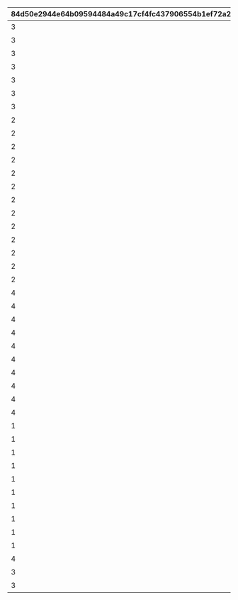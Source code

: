 |84d50e2944e64b09594484a49c17cf4fc437906554b1ef72a263a8195a14aac0|6b0f8c1c7fb1dc68e132a904239e9dee6142c15e426649f751f5bc811dec7672|7875f604955f619e819e218b0a4f382533ff6b03f70953d5d3529063b779af18|2fea794c07fbc38d483c595dc5114b1716d544dcef1c9fd0a9f02f389c8d7558|da0aa97d5c1631af6858cf7d4cdc95208487bb5d824b55ef95f57c4e961cafb8|fc02d1e79740c4f6b52e35ac1b6df6efe90d0fdf4e5e453418a12c8d9ff342e6|605f15dbbc5e6896bf8ca50e7262cafdf362af5976a4aa786082523aca24ecf5|55a42944972569c0e1ec243d7c82562e1250897d2395e7459f88a806f8582cc1|5c3f52a567a68a508511bf29820ee2f62543980711170b88f84eefb26e97e385|68921f52cad70d1c9214a0fe596b7d7cfb2e0125b4c9ed861c81be04ab2bccf9|
| --- | --- | --- | --- | --- | --- | --- | --- | --- | --- |
|3|0|1|10000|100|1|パーツを20個獲得しよう|1|20|1|
|3|0|2|10001|100|2|パーツを25個獲得しよう|1|25|1|
|3|0|2|10002|100|3|パーツを30個獲得しよう|1|30|1|
|3|0|3|10003|100|4|パーツを35個獲得しよう|1|35|1|
|3|0|3|10004|100|5|パーツを40個獲得しよう|1|40|1|
|3|0|4|10005|100|6|パーツを45個獲得しよう|1|45|1|
|3|0|4|10006|100|7|パーツを50個獲得しよう|1|50|1|
|2|0|3|20000|101|101|総戦力を1500以上にしよう|2|1500|1|
|2|0|3|20001|101|102|総戦力を2000以上にしよう|2|2000|1|
|2|0|3|20002|101|103|総戦力を2500以上にしよう|2|2500|1|
|2|0|3|20003|101|104|総戦力を3000以上にしよう|2|3000|1|
|2|0|3|20004|101|105|総戦力を3500以上にしよう|2|3500|1|
|2|0|4|20005|101|106|総戦力を4000以上にしよう|2|4000|1|
|2|0|4|20006|101|107|総戦力を4500以上にしよう|2|4500|1|
|2|0|4|20007|101|108|総戦力を5000以上にしよう|2|5000|1|
|2|0|4|20008|101|109|総戦力を6000以上にしよう|2|6000|1|
|2|0|4|20009|101|110|総戦力を7000以上にしよう|2|7000|1|
|2|0|5|20010|101|111|総戦力を8000以上にしよう|2|8000|1|
|2|0|5|20011|101|112|総戦力を9000以上にしよう|2|9000|1|
|2|0|5|20012|101|600|総戦力を10000以上にしよう|2|10000|1|
|4|0|2|30000|200|201|バトルポイントを累計100pt獲得しよう|3|100|2|
|4|0|2|30001|200|202|バトルポイントを累計200pt獲得しよう|3|200|2|
|4|0|2|30002|200|203|バトルポイントを累計300pt獲得しよう|3|300|2|
|4|0|2|30003|200|204|バトルポイントを累計400pt獲得しよう|3|400|2|
|4|0|2|30004|200|205|バトルポイントを累計500pt獲得しよう|3|500|2|
|4|0|3|30005|200|206|バトルポイントを累計600pt獲得しよう|3|600|2|
|4|0|3|30006|200|207|バトルポイントを累計700pt獲得しよう|3|700|2|
|4|0|3|30007|200|208|バトルポイントを累計800pt獲得しよう|3|800|2|
|4|0|3|30008|200|209|バトルポイントを累計900pt獲得しよう|3|900|2|
|4|0|3|30009|200|210|バトルポイントを累計1000pt獲得しよう|3|1000|2|
|1|0|7|50000|400|401|フブキから5個パーツを獲得しよう|5|5|4|
|1|0|7|50001|400|402|フブキから10個パーツを獲得しよう|5|10|4|
|1|0|7|50002|400|403|フブキから15個パーツを獲得しよう|5|15|4|
|1|0|7|50003|400|404|フブキから20個パーツを獲得しよう|5|20|4|
|1|0|7|50004|400|405|フブキから25個パーツを獲得しよう|5|25|4|
|1|0|7|50005|400|406|フブキから30個パーツを獲得しよう|5|30|4|
|1|0|7|50006|400|407|フブキから35個パーツを獲得しよう|5|35|4|
|1|0|7|50007|400|408|フブキから40個パーツを獲得しよう|5|40|4|
|1|0|7|50008|400|409|フブキから45個パーツを獲得しよう|5|45|4|
|1|0|6|50009|400|700|フブキから50個パーツを獲得しよう|5|50|4|
|4|30009|7|60000|209|999|バトルポイントを800pt獲得しよう（何度でも）|6|800|2|
|3|0|6|70000|300|799|ステージ14をクリアしよう|7|14|3|
|3|0|8|70001|301|800|ステージ50をクリアしよう|7|50|3|